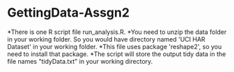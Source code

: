 GettingData-Assgn2
==================
*There is one R script file run_analysis.R. 
*You need to unzip the data folder in your working folder. So you would have directory named 'UCI HAR Dataset' in your working
folder. 
*This file uses package 'reshape2', so you need to install that package. 
*The script will store the output tidy data in the file names "tidyData.txt" in your working directory. 
